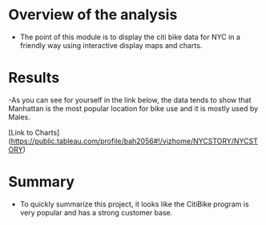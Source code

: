 # Overview of the analysis #
- The point of this module is to display the citi bike data for NYC in a friendly way using interactive display maps and charts.

# Results #
-As you can see for yourself in the link below, the data tends to show that Manhattan is the most popular location for bike use and it is mostly used by Males.

[Link to Charts] (https://public.tableau.com/profile/bah2056#!/vizhome/NYCSTORY/NYCSTORY)

# Summary #
- To quickly summarize this project, it looks like the CitiBike program is very popular and has a strong customer base.
